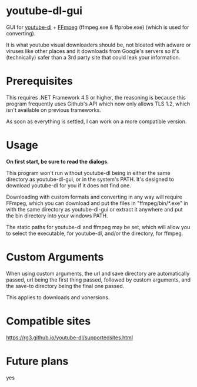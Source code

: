 # youtube-dl-gui
GUI for [youtube-dl](https://rg3.github.io/youtube-dl) + [FFmpeg](https://ffmpeg.org/) (ffmpeg.exe & ffprobe.exe) (which is used for converting).

It is what youtube visual downloaders should be, not bloated with adware or viruses like other places and it downloads from Google's servers so it's (technically) safer than a 3rd party site that could leak your information.

# Prerequisites
This requires .NET Framework 4.5 or higher, the reasoning is because this program frequently uses Github's API which now only allows TLS 1.2, which isn't available on previous frameworks.

As soon as everything is settled, I can work on a more compatible version.

# Usage

**On first start, be sure to read the dialogs.**

This program won't run without youtube-dl being in either the same directory as youtube-dl-gui, or in the system's PATH. It's designed to download youtube-dl for you if it does not find one.

Downloading with custom formats and converting in any way will require FFmpeg, which you can download and put the files in "ffmpeg/bin/*.exe" in with the same directory as youtube-dl-gui or extract it anywhere and put the bin directory into your windows PATH.

The static paths for youtube-dl and ffmpeg may be set, which will allow you to select the executable, for youtube-dl, and/or the directory, for ffmpeg.

# Custom Arguments

When using custom arguments, the url and save directory are automatically passed, url being the first thing passed, followed by custom arguments, and the save-to directory being the final one passed.

This applies to downloads and vonersions.

# Compatible sites

https://rg3.github.io/youtube-dl/supportedsites.html

# Future plans

yes

